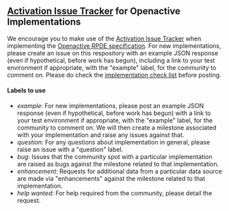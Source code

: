 ## [Activation Issue Tracker](https://github.com/openactive/activation/issues) for Openactive Implementations

[//]: # (Below the SNIP is included in Openactive.io)
[//]: # (_SNIP_)

We encourage you to make use of the [Activation Issue Tracker](https://github.com/openactive/activation/issues) when implementing the [Openactive RPDE specification](https://www.openactive.io/realtime-paged-data-exchange/). For new implementations, please create an issue on this respository with an example JSON response (even if hypothetical, before work has begun), including a link to your test environment if appropriate, with the "example" label, for the community to comment on. Please do check the [implementation check list](https://github.com/openactive/realtime-paged-data-exchange) before posting.

#### Labels to use

- *example*: For new implementations, please post an example JSON response (even if hypothetical, before work has begun) with a link to your test environment if appropriate, with the "example" label, for the community to comment on. We will then create a milestone associated with your implementation and raise any issues against that.
- *question*: For any questions about implementation in general, please raise an issue with a "question" label.
- *bug*: Issues that the community spot with a particular implementation are raised as bugs against the milestone related to that implementation.
- *enhancement*: Requests for additional data from a particular data source are made via "enhancements" against the milestone related to that implementation.
- *help wanted*: For help required from the community, please detail the request.

